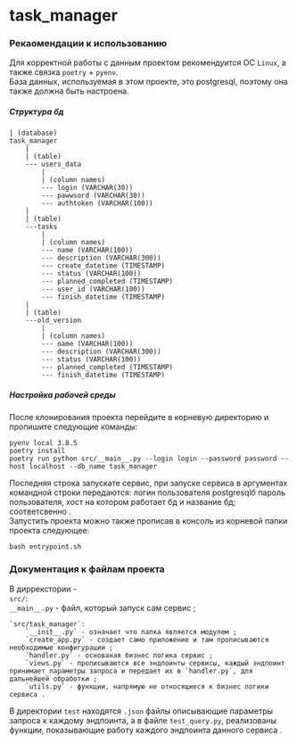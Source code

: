 # task_manager

### Рекаомендации к использованию 

Для корректной работы с данным проектом рекомендуится ОС `Linux`, а также связка `poetry` + `pyenv`.  
База данных, используемая в этом проекте, это postgresql, поэтому она также должна быть настроена. 

##### Структура бд
```
| (database)
task_manager
    |
    | (table)
    --- users_data
        |
        | (column names)
        --- login (VARCHAR(30))
        --- pawwsord (VARCHAR(30))
        --- authtoken (VARCHAR(100))
    |
    | (table)
    ---tasks
        |
        | (column names)
        --- name (VARCHAR(100))
        --- description (VARCHAR(300))
        --- create_datetime (TIMESTAMP)
        --- status (VARCHAR(100))
        --- planned_completed (TIMESTAMP)
        --- user_id (VARCHAR(100))
        --- finish_datetime (TIMESTAMP)
    |
    | (table)
    ---old_version
        |
        | (column names)
        --- name (VARCHAR(100))
        --- description (VARCHAR(300))
        --- status (VARCHAR(100))
        --- planned_completed (TIMESTAMP)
        --- finish_datetime (TIMESTAMP)
```

##### Настройка рабочей среды

После клонирования проекта перейдите в корневую директорию и пропишите следующие команды:  
```
pyenv local 3.8.5
poetry install
poetry run python src/__main__.py --login login --password password --host localhost --db_name task_manager
```
Последняя строка запускате сервис, при запуске сервиса в аргументах командной строки передаются: логин пользователя postgresqlб пароль пользователя, хост на котором работает бд и название бд; соответсвенно .  
Запустить проекта можно также прописав в консоль из корневой папки проекта следующее:  
```
bash entrypoint.sh
```

### Документация к файлам проекта 

В диррекстории -   
    `src/`:  
        `__main__.py` - файл, который запуск сам сервис ;  

    `src/task_manager`:  
        `__init__.py` - означает что папка является модулем ;  
        `create_app.py` - создает само приложение и там прописываются необходимые конфигурации ;  
        `handler.py` - основаная бизнес логика сервис ;  
        `views.py` - прописываются все эндпоинты сервисы, каждый эндпоинт принимает параметры запроса и передает их в `handler.py`, для дальнейшей обработки ;  
        `utils.py` - функции, напрямую не относящиеся к бизнес логики сервиса .  
    
В директории `test` находятся `.json` файлы описывающие параметры запроса к каждому эндпоинта, а в файле `test_query.py`, реализованы функции, показывающие работу каждого эндпоинта данного сервиса .  

         
